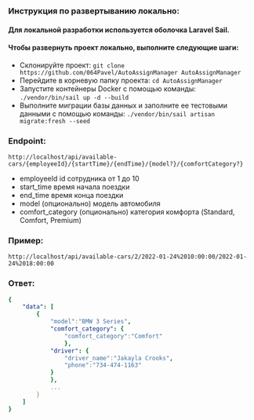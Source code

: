### Инструкция по развертыванию локально:

#### Для локальной разработки используется оболочка Laravel Sail.

#### Чтобы развернуть проект локально, выполните следующие шаги:

- Склонируйте проект: `git clone https://github.com/064Pavel/AutoAssignManager AutoAssignManager`
- Перейдите в корневую папку проекта: `cd AutoAssignManager`
- Запустите контейнеры Docker с помощью команды: `./vendor/bin/sail up -d --build`
- Выполните миграции базы данных и заполните ее тестовыми данными с помощью команды: `./vendor/bin/sail artisan migrate:fresh --seed`

### Endpoint:

`http://localhost/api/available-cars/{employeeId}/{startTime}/{endTime}/{model?}/{comfortCategory?}` 

- employeeId id сотрудника от 1 до 10
- start_time время начала поездки
- end_time время конца поездки
- model (опционально) модель автомобиля
- comfort_category (опционально) категория комфорта (Standard, Comfort, Premium)

### Пример:

`http://localhost/api/available-cars/2/2022-01-24%2010:00:00/2022-01-24%2018:00:00`

### Ответ:

```yaml
{
    "data": [
        {
            "model":"BMW 3 Series",
            "comfort_category": {
                "comfort_category":"Comfort"
                },
            "driver": {
                "driver_name":"Jakayla Crooks",
                "phone":"734-474-1163"
            }
            },
            ...
        }
    ]
}

```

